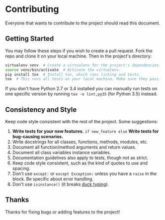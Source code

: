 # Contributing

Everyone that wants to contribute to the project should read this document.

## Getting Started

You may follow these steps if you wish to create a pull request. Fork the repo and clone it on your local machine. Then
in the project's directory:

```bash
virtualenv venv  # Create a virtualenv for the project's dependencies.
source venv/bin/activate  # Activate the virtualenv.
pip install tox  # Install tox, which runs linting and tests.
tox  # This runs all tests on your local machine. Make sure they pass.
```

If you don't have Python 2.7 or 3.4 installed you can manually run tests on one specific version by running
`tox -e lint,py35` (for Python 3.5) instead.

## Consistency and Style

Keep code style consistent with the rest of the project. Some suggestions:

1. **Write tests for your new features.** `if new_feature else` **Write tests for bug-causing scenarios.**
2. Write docstrings for all classes, functions, methods, modules, etc.
3. Document all function/method arguments and return values.
4. Document all class variables instance variables.
5. Documentation guidelines also apply to tests, though not as strict.
6. Keep code style consistent, such as the kind of quotes to use and spacing.
7. Don't use `except:` or `except Exception:` unless you have a `raise` in the block. Be specific about error handling.
8. Don't use `isinstance()` (it breaks [duck typing](https://en.wikipedia.org/wiki/Duck_typing#In_Python)).

## Thanks

Thanks for fixing bugs or adding features to the project!
